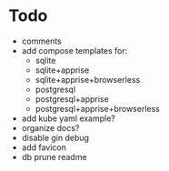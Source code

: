 # Todo
- comments
- add compose templates for:
    - sqlite
    - sqlite+apprise
    - sqlite+apprise+browserless
    - postgresql
    - postgresql+apprise
    - postgresql+apprise+browserless
- add kube yaml example?
- organize docs?
- disable gin debug
- add favicon
- db prune readme